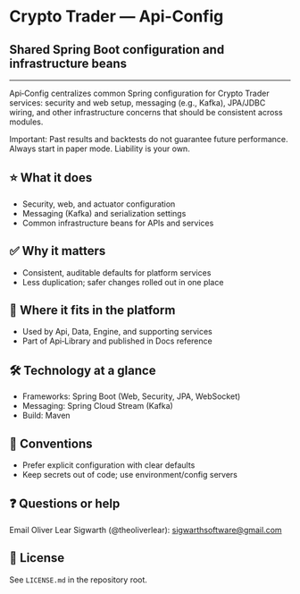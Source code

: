 # Crypto Trader — Api-Config
## Shared Spring Boot configuration and infrastructure beans

---

Api‑Config centralizes common Spring configuration for Crypto Trader services:
security and web setup, messaging (e.g., Kafka), JPA/JDBC wiring, and other
infrastructure concerns that should be consistent across modules.

Important: Past results and backtests do not guarantee future performance.
Always start in paper mode. Liability is your own.

## ⭐️ What it does
- Security, web, and actuator configuration
- Messaging (Kafka) and serialization settings
- Common infrastructure beans for APIs and services

## ✅ Why it matters
- Consistent, auditable defaults for platform services
- Less duplication; safer changes rolled out in one place

## 🔗 Where it fits in the platform
- Used by Api, Data, Engine, and supporting services
- Part of Api‑Library and published in Docs reference

## 🛠️ Technology at a glance
- Frameworks: Spring Boot (Web, Security, JPA, WebSocket)
- Messaging: Spring Cloud Stream (Kafka)
- Build: Maven

## 📝 Conventions
- Prefer explicit configuration with clear defaults
- Keep secrets out of code; use environment/config servers

## ❓ Questions or help
Email Oliver Lear Sigwarth (@theoliverlear): sigwarthsoftware@gmail.com

## 📄 License
See `LICENSE.md` in the repository root.
